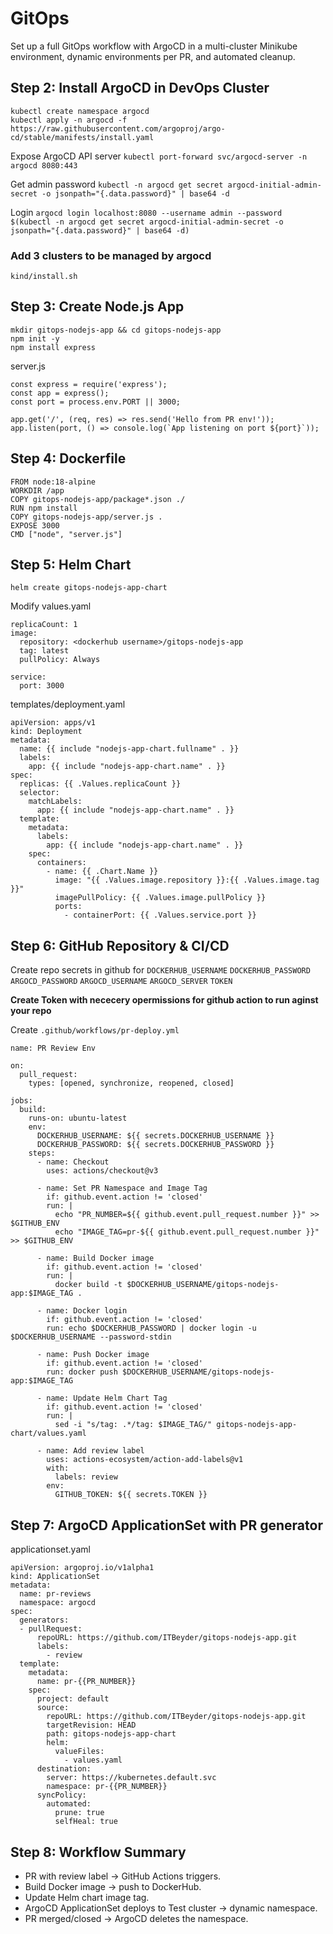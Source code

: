# GitOps

Set up a full GitOps workflow with ArgoCD in a multi-cluster Minikube environment, dynamic environments per PR, and automated cleanup.


## Step 2: Install ArgoCD in DevOps Cluster
```
kubectl create namespace argocd
kubectl apply -n argocd -f https://raw.githubusercontent.com/argoproj/argo-cd/stable/manifests/install.yaml
```
Expose ArgoCD API server
`kubectl port-forward svc/argocd-server -n argocd 8080:443`

Get admin password
`kubectl -n argocd get secret argocd-initial-admin-secret -o jsonpath="{.data.password}" | base64 -d`

Login
`argocd login localhost:8080 --username admin --password $(kubectl -n argocd get secret argocd-initial-admin-secret -o jsonpath="{.data.password}" | base64 -d)`

### Add 3 clusters to be managed by argocd 

`kind/install.sh`

## Step 3: Create Node.js App
```
mkdir gitops-nodejs-app && cd gitops-nodejs-app
npm init -y
npm install express
```

server.js
```
const express = require('express');
const app = express();
const port = process.env.PORT || 3000;

app.get('/', (req, res) => res.send('Hello from PR env!'));
app.listen(port, () => console.log(`App listening on port ${port}`));
```

## Step 4: Dockerfile
```
FROM node:18-alpine
WORKDIR /app
COPY gitops-nodejs-app/package*.json ./
RUN npm install
COPY gitops-nodejs-app/server.js .
EXPOSE 3000
CMD ["node", "server.js"]
```

## Step 5: Helm Chart
`helm create gitops-nodejs-app-chart`

Modify values.yaml
```
replicaCount: 1
image:
  repository: <dockerhub username>/gitops-nodejs-app
  tag: latest
  pullPolicy: Always

service:
  port: 3000
```
templates/deployment.yaml
```
apiVersion: apps/v1
kind: Deployment
metadata:
  name: {{ include "nodejs-app-chart.fullname" . }}
  labels:
    app: {{ include "nodejs-app-chart.name" . }}
spec:
  replicas: {{ .Values.replicaCount }}
  selector:
    matchLabels:
      app: {{ include "nodejs-app-chart.name" . }}
  template:
    metadata:
      labels:
        app: {{ include "nodejs-app-chart.name" . }}
    spec:
      containers:
        - name: {{ .Chart.Name }}
          image: "{{ .Values.image.repository }}:{{ .Values.image.tag }}"
          imagePullPolicy: {{ .Values.image.pullPolicy }}
          ports:
            - containerPort: {{ .Values.service.port }}
```

## Step 6: GitHub Repository & CI/CD

Create repo secrets in github for 
`DOCKERHUB_USERNAME` 
`DOCKERHUB_PASSWORD`
`ARGOCD_PASSWORD`
`ARGOCD_USERNAME`
`ARGOCD_SERVER`
`TOKEN`

**Create Token with nececery opermissions for github action to run aginst your repo**

Create `.github/workflows/pr-deploy.yml`
```
name: PR Review Env

on:
  pull_request:
    types: [opened, synchronize, reopened, closed]

jobs:
  build:
    runs-on: ubuntu-latest
    env:
      DOCKERHUB_USERNAME: ${{ secrets.DOCKERHUB_USERNAME }}
      DOCKERHUB_PASSWORD: ${{ secrets.DOCKERHUB_PASSWORD }}
    steps:
      - name: Checkout
        uses: actions/checkout@v3

      - name: Set PR Namespace and Image Tag
        if: github.event.action != 'closed'
        run: |
          echo "PR_NUMBER=${{ github.event.pull_request.number }}" >> $GITHUB_ENV
          echo "IMAGE_TAG=pr-${{ github.event.pull_request.number }}" >> $GITHUB_ENV

      - name: Build Docker image
        if: github.event.action != 'closed'
        run: |
          docker build -t $DOCKERHUB_USERNAME/gitops-nodejs-app:$IMAGE_TAG .
      
      - name: Docker login
        if: github.event.action != 'closed'
        run: echo $DOCKERHUB_PASSWORD | docker login -u $DOCKERHUB_USERNAME --password-stdin

      - name: Push Docker image
        if: github.event.action != 'closed'
        run: docker push $DOCKERHUB_USERNAME/gitops-nodejs-app:$IMAGE_TAG

      - name: Update Helm Chart Tag
        if: github.event.action != 'closed'
        run: |
          sed -i "s/tag: .*/tag: $IMAGE_TAG/" gitops-nodejs-app-chart/values.yaml

      - name: Add review label
        uses: actions-ecosystem/action-add-labels@v1
        with:
          labels: review
        env:
          GITHUB_TOKEN: ${{ secrets.TOKEN }}
```

## Step 7: ArgoCD ApplicationSet with PR generator

applicationset.yaml
```
apiVersion: argoproj.io/v1alpha1
kind: ApplicationSet
metadata:
  name: pr-reviews
  namespace: argocd
spec:
  generators:
  - pullRequest:
      repoURL: https://github.com/ITBeyder/gitops-nodejs-app.git
      labels:
        - review
  template:
    metadata:
      name: pr-{{PR_NUMBER}}
    spec:
      project: default
      source:
        repoURL: https://github.com/ITBeyder/gitops-nodejs-app.git
        targetRevision: HEAD
        path: gitops-nodejs-app-chart
        helm:
          valueFiles:
            - values.yaml
      destination:
        server: https://kubernetes.default.svc
        namespace: pr-{{PR_NUMBER}}
      syncPolicy:
        automated:
          prune: true
          selfHeal: true
```

## Step 8: Workflow Summary

* PR with review label → GitHub Actions triggers.
* Build Docker image → push to DockerHub.
* Update Helm chart image tag.
* ArgoCD ApplicationSet deploys to Test cluster → dynamic namespace.
* PR merged/closed → ArgoCD deletes the namespace.